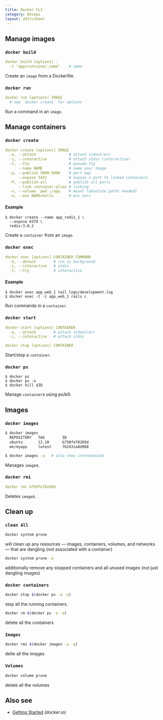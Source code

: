 ```yaml
---
title: Docker CLI
category: Devops
layout: 2017/sheet
---
```


Manage images
-------------

### `docker build`

```yml
docker build [options] .
  -t "app/container_name"    # name
```

Create an `image` from a Dockerfile.


### `docker run`

```yml
docker run [options] IMAGE
  # see `docker create` for options
```

Run a command in an `image`.

Manage containers
-----------------

### `docker create`

```yml
docker create [options] IMAGE
  -a, --attach               # attach stdout/err
  -i, --interactive          # attach stdin (interactive)
  -t, --tty                  # pseudo-tty
      --name NAME            # name your image
  -p, --publish 5000:5000    # port map
      --expose 5432          # expose a port to linked containers
  -P, --publish-all          # publish all ports
      --link container:alias # linking
  -v, --volume `pwd`:/app    # mount (absolute paths needed)
  -e, --env NAME=hello       # env vars
```

#### Example

```
$ docker create --name app_redis_1 \
  --expose 6379 \
  redis:3.0.2
```

Create a `container` from an `image`.

### `docker exec`

```yml
docker exec [options] CONTAINER COMMAND
  -d, --detach        # run in background
  -i, --interactive   # stdin
  -t, --tty           # interactive
```

#### Example

```
$ docker exec app_web_1 tail logs/development.log
$ docker exec -t -i app_web_1 rails c
```

Run commands in a `container`.


### `docker start`

```yml
docker start [options] CONTAINER
  -a, --attach        # attach stdout/err
  -i, --interactive   # attach stdin

docker stop [options] CONTAINER
```

Start/stop a `container`.


### `docker ps`

```
$ docker ps
$ docker ps -a
$ docker kill $ID
```

Manage `container`s using ps/kill.

Images
------

### `docker images`

```sh
$ docker images
  REPOSITORY   TAG        ID
  ubuntu       12.10      b750fe78269d
  me/myapp     latest     7b2431a8d968
```

```sh
$ docker images -a   # also show intermediate
```

Manages `image`s.

### `docker rmi`

```yml
docker rmi b750fe78269d
```

Deletes `image`s.

Clean up
------

### `clean All`
```sh
docker system prune
```
will clean up any resources — images, containers, volumes, and networks — that are dangling (not associated with a container)

```sh
docker system prune -a
```
additionally remove any stopped containers and all unused images (not just dangling images)

### `docker containers`

```sh
docker stop $(docker ps -a -q)
```

stop all the running containers.

```sh
docker rm $(docker ps -a -q)
```

delete all the containers

### `Images`
```sh
docker rmi $(docker images -a -q)
```
delte all the images

### `Volumes`
```sh
docker volume prune
```
delete all the volumes

Also see
--------

 * [Getting Started](http://www.docker.io/gettingstarted/) _(docker.io)_
